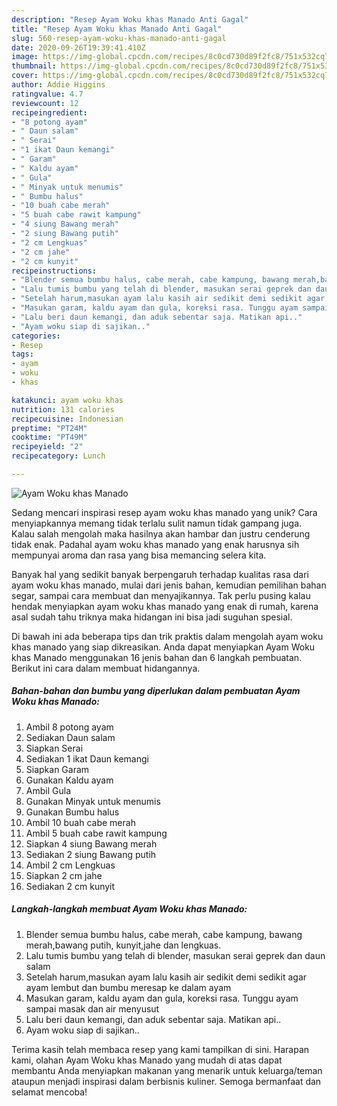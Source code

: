 ```yaml
---
description: "Resep Ayam Woku khas Manado Anti Gagal"
title: "Resep Ayam Woku khas Manado Anti Gagal"
slug: 560-resep-ayam-woku-khas-manado-anti-gagal
date: 2020-09-26T19:39:41.410Z
image: https://img-global.cpcdn.com/recipes/8c0cd730d89f2fc8/751x532cq70/ayam-woku-khas-manado-foto-resep-utama.jpg
thumbnail: https://img-global.cpcdn.com/recipes/8c0cd730d89f2fc8/751x532cq70/ayam-woku-khas-manado-foto-resep-utama.jpg
cover: https://img-global.cpcdn.com/recipes/8c0cd730d89f2fc8/751x532cq70/ayam-woku-khas-manado-foto-resep-utama.jpg
author: Addie Higgins
ratingvalue: 4.7
reviewcount: 12
recipeingredient:
- "8 potong ayam"
- " Daun salam"
- " Serai"
- "1 ikat Daun kemangi"
- " Garam"
- " Kaldu ayam"
- " Gula"
- " Minyak untuk menumis"
- " Bumbu halus"
- "10 buah cabe merah"
- "5 buah cabe rawit kampung"
- "4 siung Bawang merah"
- "2 siung Bawang putih"
- "2 cm Lengkuas"
- "2 cm jahe"
- "2 cm kunyit"
recipeinstructions:
- "Blender semua bumbu halus, cabe merah, cabe kampung, bawang merah,bawang putih, kunyit,jahe dan lengkuas."
- "Lalu tumis bumbu yang telah di blender, masukan serai geprek dan daun salam"
- "Setelah harum,masukan ayam lalu kasih air sedikit demi sedikit agar ayam lembut dan bumbu meresap ke dalam ayam"
- "Masukan garam, kaldu ayam dan gula, koreksi rasa. Tunggu ayam sampai masak dan air menyusut"
- "Lalu beri daun kemangi, dan aduk sebentar saja. Matikan api.."
- "Ayam woku siap di sajikan.."
categories:
- Resep
tags:
- ayam
- woku
- khas

katakunci: ayam woku khas 
nutrition: 131 calories
recipecuisine: Indonesian
preptime: "PT24M"
cooktime: "PT49M"
recipeyield: "2"
recipecategory: Lunch

---
```



![Ayam Woku khas Manado](https://img-global.cpcdn.com/recipes/8c0cd730d89f2fc8/751x532cq70/ayam-woku-khas-manado-foto-resep-utama.jpg)

Sedang mencari inspirasi resep ayam woku khas manado yang unik? Cara menyiapkannya memang tidak terlalu sulit namun tidak gampang juga. Kalau salah mengolah maka hasilnya akan hambar dan justru cenderung tidak enak. Padahal ayam woku khas manado yang enak harusnya sih mempunyai aroma dan rasa yang bisa memancing selera kita.

Banyak hal yang sedikit banyak berpengaruh terhadap kualitas rasa dari ayam woku khas manado, mulai dari jenis bahan, kemudian pemilihan bahan segar, sampai cara membuat dan menyajikannya. Tak perlu pusing kalau hendak menyiapkan ayam woku khas manado yang enak di rumah, karena asal sudah tahu triknya maka hidangan ini bisa jadi suguhan spesial.




Di bawah ini ada beberapa tips dan trik praktis dalam mengolah ayam woku khas manado yang siap dikreasikan. Anda dapat menyiapkan Ayam Woku khas Manado menggunakan 16 jenis bahan dan 6 langkah pembuatan. Berikut ini cara dalam membuat hidangannya.

<!--inarticleads1-->

##### Bahan-bahan dan bumbu yang diperlukan dalam pembuatan Ayam Woku khas Manado:

1. Ambil 8 potong ayam
1. Sediakan  Daun salam
1. Siapkan  Serai
1. Sediakan 1 ikat Daun kemangi
1. Siapkan  Garam
1. Gunakan  Kaldu ayam
1. Ambil  Gula
1. Gunakan  Minyak untuk menumis
1. Gunakan  Bumbu halus
1. Ambil 10 buah cabe merah
1. Ambil 5 buah cabe rawit kampung
1. Siapkan 4 siung Bawang merah
1. Sediakan 2 siung Bawang putih
1. Ambil 2 cm Lengkuas
1. Siapkan 2 cm jahe
1. Sediakan 2 cm kunyit




<!--inarticleads2-->

##### Langkah-langkah membuat Ayam Woku khas Manado:

1. Blender semua bumbu halus, cabe merah, cabe kampung, bawang merah,bawang putih, kunyit,jahe dan lengkuas.
1. Lalu tumis bumbu yang telah di blender, masukan serai geprek dan daun salam
1. Setelah harum,masukan ayam lalu kasih air sedikit demi sedikit agar ayam lembut dan bumbu meresap ke dalam ayam
1. Masukan garam, kaldu ayam dan gula, koreksi rasa. Tunggu ayam sampai masak dan air menyusut
1. Lalu beri daun kemangi, dan aduk sebentar saja. Matikan api..
1. Ayam woku siap di sajikan..




Terima kasih telah membaca resep yang kami tampilkan di sini. Harapan kami, olahan Ayam Woku khas Manado yang mudah di atas dapat membantu Anda menyiapkan makanan yang menarik untuk keluarga/teman ataupun menjadi inspirasi dalam berbisnis kuliner. Semoga bermanfaat dan selamat mencoba!

